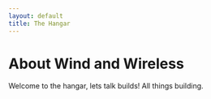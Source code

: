 ```yaml
---
layout: default
title: The Hangar
---
```


# About Wind and Wireless
Welcome to the hangar, lets talk builds! All things building. 
